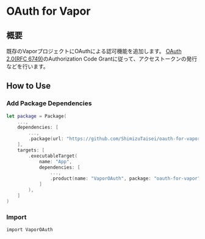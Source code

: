 # OAuth for Vapor
## 概要
既存のVaporプロジェクトにOAuthによる認可機能を追加します。
[OAuth 2.0(RFC 6749)](https://datatracker.ietf.org/doc/html/rfc6749)のAuthorization Code Grantに従って、アクセストークンの発行などを行います。

## How to Use
### Add Package Dependencies
```swift:Package.swift
let package = Package(
    ...,
    dependencies: [        
        ...,
        .package(url: "https://github.com/ShimizuTaisei/oauth-for-vapor.git", branch: "main")
    ],
    targets: [
        .executableTarget(
            name: "App",
            dependencies: [
                ...,
                .product(name: "VaporOAuth", package: "oauth-for-vapor"),
            ]
        ),
    ]
)
```

### Import
```swift:ImportExample
import VaporOAuth
```